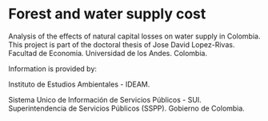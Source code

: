 # Forest and water supply cost
Analysis of the effects of natural capital losses on water supply in Colombia. This project is part of the doctoral thesis of Jose David Lopez-Rivas. Facultad de Economia. Universidad de los Andes. Colombia.

Information is provided by:

Instituto de Estudios Ambientales - IDEAM.

Sistema Unico de Información de Servicios Públicos - SUI. Superintendencia de Servicios Públicos (SSPP). Gobierno de Colombia.

